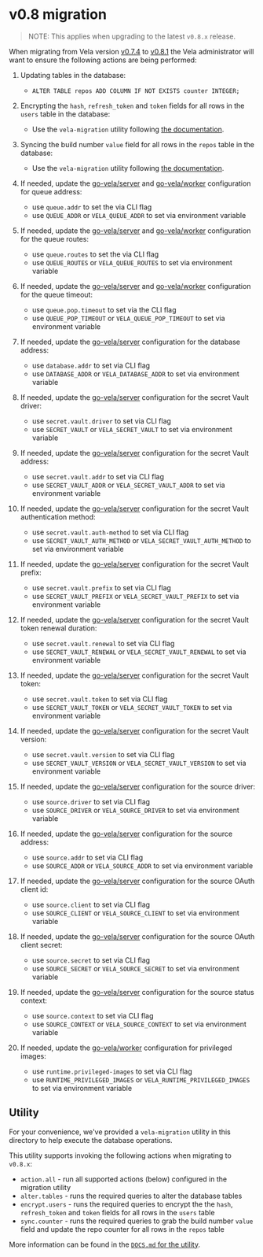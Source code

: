 # v0.8 migration

> NOTE: This applies when upgrading to the latest `v0.8.x` release.

When migrating from Vela version [v0.7.4](../../releases/v0.7.4.md) to [v0.8.1](../../releases/v0.8.1.md) the Vela administrator will want to ensure the following actions are being performed:

1. Updating tables in the database:
   * `ALTER TABLE repos ADD COLUMN IF NOT EXISTS counter INTEGER;`

1. Encrypting the `hash`, `refresh_token` and `token` fields for all rows in the `users` table in the database:
   * Use the `vela-migration` utility following [the documentation](DOCS.md).

1. Syncing the build number `value` field for all rows in the `repos` table in the database:
   * Use the `vela-migration` utility following [the documentation](DOCS.md).

1. If needed, update the [go-vela/server](https://github.com/go-vela/server) and [go-vela/worker](https://github.com/go-vela/worker) configuration for queue address:
   * use `queue.addr` to set the via CLI flag
   * use `QUEUE_ADDR` or `VELA_QUEUE_ADDR` to set via environment variable

1. If needed, update the [go-vela/server](https://github.com/go-vela/server) and [go-vela/worker](https://github.com/go-vela/worker) configuration for the queue routes:
   * use `queue.routes` to set the via CLI flag
   * use `QUEUE_ROUTES` or `VELA_QUEUE_ROUTES` to set via environment variable

1. If needed, update the [go-vela/server](https://github.com/go-vela/server) and [go-vela/worker](https://github.com/go-vela/worker) configuration for the queue timeout:
   * use `queue.pop.timeout` to set via the CLI flag
   * use `QUEUE_POP_TIMEOUT` or `VELA_QUEUE_POP_TIMEOUT` to set via environment variable

1. If needed, update the [go-vela/server](https://github.com/go-vela/server) configuration for the database address:
   * use `database.addr` to set via CLI flag
   * use `DATABASE_ADDR` or `VELA_DATABASE_ADDR` to set via environment variable

1. If needed, update the [go-vela/server](https://github.com/go-vela/server) configuration for the secret Vault driver:
   * use `secret.vault.driver` to set via CLI flag
   * use `SECRET_VAULT` or `VELA_SECRET_VAULT` to set via environment variable

1. If needed, update the [go-vela/server](https://github.com/go-vela/server) configuration for the secret Vault address:
   * use `secret.vault.addr` to set via CLI flag
   * use `SECRET_VAULT_ADDR` or `VELA_SECRET_VAULT_ADDR` to set via environment variable

1. If needed, update the [go-vela/server](https://github.com/go-vela/server) configuration for the secret Vault authentication method:
   * use `secret.vault.auth-method` to set via CLI flag
   * use `SECRET_VAULT_AUTH_METHOD` or `VELA_SECRET_VAULT_AUTH_METHOD` to set via environment variable

1. If needed, update the [go-vela/server](https://github.com/go-vela/server) configuration for the secret Vault prefix:
   * use `secret.vault.prefix` to set via CLI flag
   * use `SECRET_VAULT_PREFIX` or `VELA_SECRET_VAULT_PREFIX` to set via environment variable

1. If needed, update the [go-vela/server](https://github.com/go-vela/server) configuration for the secret Vault token renewal duration:
   * use `secret.vault.renewal` to set via CLI flag
   * use `SECRET_VAULT_RENEWAL` or `VELA_SECRET_VAULT_RENEWAL` to set via environment variable

1. If needed, update the [go-vela/server](https://github.com/go-vela/server) configuration for the secret Vault token:
   * use `secret.vault.token` to set via CLI flag
   * use `SECRET_VAULT_TOKEN` or `VELA_SECRET_VAULT_TOKEN` to set via environment variable

1. If needed, update the [go-vela/server](https://github.com/go-vela/server) configuration for the secret Vault version:
   * use `secret.vault.version` to set via CLI flag
   * use `SECRET_VAULT_VERSION` or `VELA_SECRET_VAULT_VERSION` to set via environment variable

1. If needed, update the [go-vela/server](https://github.com/go-vela/server) configuration for the source driver:
   * use `source.driver` to set via CLI flag
   * use `SOURCE_DRIVER` or `VELA_SOURCE_DRIVER` to set via environment variable

1. If needed, update the [go-vela/server](https://github.com/go-vela/server) configuration for the source address:
   * use `source.addr` to set via CLI flag
   * use `SOURCE_ADDR` or `VELA_SOURCE_ADDR` to set via environment variable

1. If needed, update the [go-vela/server](https://github.com/go-vela/server) configuration for the source OAuth client id:
   * use `source.client` to set via CLI flag
   * use `SOURCE_CLIENT` or `VELA_SOURCE_CLIENT` to set via environment variable

1. If needed, update the [go-vela/server](https://github.com/go-vela/server) configuration for the source OAuth client secret:
   * use `source.secret` to set via CLI flag
   * use `SOURCE_SECRET` or `VELA_SOURCE_SECRET` to set via environment variable

1. If needed, update the [go-vela/server](https://github.com/go-vela/server) configuration for the source status context:
   * use `source.context` to set via CLI flag
   * use `SOURCE_CONTEXT` or `VELA_SOURCE_CONTEXT` to set via environment variable

1. If needed, update the [go-vela/worker](https://github.com/go-vela/worker) configuration for privileged images:
   * use `runtime.privileged-images` to set via CLI flag
   * use `RUNTIME_PRIVILEGED_IMAGES` or `VELA_RUNTIME_PRIVILEGED_IMAGES` to set via environment variable

## Utility

For your convenience, we've provided a `vela-migration` utility in this directory to help execute the database operations.

This utility supports invoking the following actions when migrating to `v0.8.x`:

* `action.all` - run all supported actions (below) configured in the migration utility
* `alter.tables` - runs the required queries to alter the database tables
* `encrypt.users` - runs the required queries to encrypt the the `hash`, `refresh_token` and `token` fields for all rows in the `users` table
* `sync.counter` - runs the required queries to grab the build number `value` field and update the repo counter for all rows in the `repos` table

More information can be found in the [`DOCS.md` for the utility](DOCS.md).

